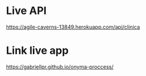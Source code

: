 # Live API

https://agile-caverns-13849.herokuapp.com/api/clinica

# Link live app

https://gabriellpr.github.io/onyma-proccess/
